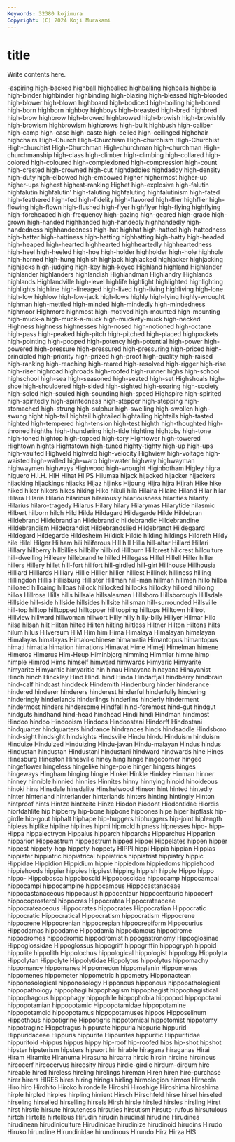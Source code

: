 ```yaml
---
Keywords: 32380 kojimura
Copyright: (C) 2024 Koji Murakami
---
```


# title

Write contents here.



-aspiring high-backed highball highballed highballing highballs
highbelia high-binder highbinder highbinding high-blazing high-blessed high-blooded high-blower high-blown highboard
high-bodiced high-boiling high-boned high-born highborn highboy highboys high-breasted high-bred highbred
high-brow highbrow high-browed highbrowed high-browish high-browishly high-browism highbrowism highbrows high-built
highbush high-caliber high-camp high-case high-caste high-ceiled high-ceilinged highchair highchairs High-Church
High-Churchism High-churchism High-Churchist High-churchist High-Churchman High-churchman high-churchman High-churchmanship high-class high-climber
high-climbing high-collared high-colored high-coloured high-complexioned high-compression high-count high-crested high-crowned high-cut
highdaddies highdaddy high-density high-duty high-elbowed high-embowed higher highermost higher-up higher-ups
highest highest-ranking Highet high-explosive high-falutin highfalutin highfalutin' high-faluting highfaluting highfalutinism
high-fated high-feathered high-fed high-fidelity high-flavored high-flier highflier high-flowing high-flown high-flushed
high-flyer highflyer high-flying highflying high-foreheaded high-frequency high-gazing high-geared high-grade high-grown
high-handed highhanded high-handedly highhandedly high-handedness highhandedness high-hat highhat high-hatted high-hattedness
high-hatter high-hattiness high-hatting highhatting high-hatty high-headed high-heaped high-hearted highhearted highheartedly
highheartedness high-heel high-heeled high-hoe high-holder highholder high-hole highhole high-horned high-hung
highish highjack highjacked highjacker highjacking highjacks high-judging high-key high-keyed Highland
highland Highlander highlander highlanders highlandish Highlandman Highlandry Highlands highlands Highlandville
high-level highlife highlight highlighted highlighting highlights highline high-lineaged high-lived high-living
highliving high-lone high-low highlow high-low-jack high-lows highly high-lying highly-wrought highman
high-mettled high-minded high-mindedly high-mindedness highmoor Highmore highmost high-motived high-mounted high-mounting
high-muck-a high-muck-a-muck high-muckety-muck high-necked Highness highness highnesses high-nosed high-notioned high-octane
high-pass high-peaked high-pitch high-pitched high-placed highpockets high-pointing high-pooped high-potency high-potential
high-power high-powered high-pressure high-pressured high-pressuring high-priced high-principled high-priority high-prized high-proof
high-quality high-raised high-ranking high-reaching high-reared high-resolved high-rigger high-rise high-riser highroad
highroads high-roofed high-runner highs high-school highschool high-sea high-seasoned high-seated high-set
Highshoals high-shoe high-shouldered high-sided high-sighted high-soaring high-society high-soled high-souled high-sounding
high-speed Highspire high-spirited high-spiritedly high-spiritedness high-stepper high-stepping high-stomached high-strung high-sulphur
high-swelling high-swollen high-swung hight high-tail hightail hightailed hightailing hightails high-tasted
highted high-tempered high-tension high-test highth high-thoughted high-throned highths high-thundering high-tide
highting hightoby high-tone high-toned hightop high-topped high-tory Hightower high-towered Hightown
hights Hightstown high-tuned highty-tighty high-up high-ups high-vaulted Highveld highveld high-velocity
Highview high-voltage high-waisted high-walled high-warp high-water highway highwayman highwaymen highways
Highwood high-wrought Higinbotham Higley higra higuero H.I.H. HIH Hihat HIIPS
Hiiumaa hijack hijacked hijacker hijackers hijacking hijackings hijacks Hijaz hijinks
Hijoung Hijra hijra Hijrah Hike hike hiked hiker hikers hikes
hiking Hiko hikuli hila Hilaira Hilaire Hiland Hilar hilar Hilara
Hilaria Hilario hilarious hilariously hilariousness hilarities hilarity Hilarius hilaro-tragedy Hilarus
Hilary hilary Hilarymas Hilarytide hilasmic Hilbert hilborn hilch Hild Hilda
Hildagard Hildagarde Hilde Hildebran Hildebrand Hildebrandian Hildebrandic hildebrandic Hildebrandine Hildebrandism
Hildebrandist Hildebrandslied Hildebrandt Hildegaard Hildegard Hildegarde Hildesheim Hildick Hildie hilding
hildings Hildreth Hildy hile Hilel Hilger Hilham hili hiliferous Hill
hill Hilla hill-altar Hillard Hillari Hillary hillberry hillbillies hillbilly hillbird
Hillburn Hillcrest hillcrest hillculture hill-dwelling Hilleary hillebrandite hilled Hillegass Hillel
Hillell Hiller hiller hillers Hillery hillet hill-fort hillfort hill-girdled hill-girt
Hillhouse Hillhousia Hilliard Hilliards Hilliary Hillie Hillier hillier hilliest Hillinck
hilliness hilling Hillingdon Hillis Hillisburg Hillister Hillman hill-man hillman hillmen
hillo hilloa hilloaed hilloaing hilloas hillock hillocked hillocks hillocky hilloed
hilloing hillos Hillrose Hills hills hillsale hillsalesman Hillsboro Hillsborough Hillsdale
Hillside hill-side hillside hillsides hillsite hillsman hill-surrounded Hillsville hill-top hilltop
hilltopped hilltopper hilltopping hilltops Hilltown hilltrot Hillview hillward hillwoman hillwort
Hilly hilly hilly-billy Hillyer Hilmar Hilo hilsa hilsah hilt Hiltan
hilted Hilten hilting hiltless Hiltner Hilton Hiltons hilts hilum hilus
Hilversum HIM Him him Hima Himalaya Himalayan himalayan Himalayas himalayas
Himalo-chinese himamatia Himantopus himantopus himati himatia himation himations Himavat Hime
Himeji Himelman himene Himeros Himerus Him-Heup Himinbjorg himming Himmler himne
himp himple Himrod Hims himself himward himwards Himyaric Himyarite himyarite
Himyaritic himyaritic hin hinau Hinayana hinayana Hinayanist Hinch hinch Hinckley
Hind Hind. hind Hinda Hindarfjall hindberry hindbrain hind-calf hindcast hinddeck
Hindemith Hindenburg hinder hinderance hindered hinderer hinderers hinderest hinderful hinderfully
hindering hinderingly hinderlands hinderlings hinderlins hinderly hinderment hindermost hinders hindersome
Hindfell hind-foremost hind-gut hindgut hindguts hindhand hind-head hindhead Hindi hindi
Hindman hindmost Hindoo hindoo Hindooism Hindoos Hindoostani Hindorff Hindostani hindquarter
hindquarters hindrance hindrances hinds hindsaddle Hindsboro hind-sight hindsight hindsights Hindsville
Hindu hindu Hinduism hinduism Hinduize Hinduized Hinduizing Hindu-javan Hindu-malayan Hindus
hindus Hindustan hindustan Hindustani hindustani hindward hindwards hine Hines Hinesburg
Hineston Hinesville hiney hing hinge hingecorner hinged hingeflower hingeless hingelike
hinge-pole hinger hingers hinges hingeways Hingham hinging hingle Hinkel Hinkle
Hinkley Hinman hinner hinney hinnible hinnied hinnies Hinnites hinny hinnying
hinoid hinoideous hinoki hins Hinsdale hinsdalite Hinshelwood Hinson hint hinted
hintedly hinter hinterland hinterlander hinterlands hinters hinting hintingly Hinton hintproof
hints Hintze hintzeite Hinze Hiodon hiodont Hiodontidae Hiordis hiortdahlite hip
hipberry hip-bone hipbone hipbones hipe hiper hipflask hip-girdle hip-gout hiphalt
hiphape hip-huggers hiphuggers hip-joint hiplength hipless hiplike hipline hiplines hipmi
hipmold hipness hipnesses hipo- hipp- Hippa hippalectryon Hippalus hipparch hipparchs
Hipparchus Hipparion hipparion Hippeastrum hippeastrum hipped Hippel Hippelates hippen hipper
hippest hippety-hop hippety-hoppety HIPPI hippi Hippia hippian Hippias hippiater hippiatric
hippiatrical hippiatrics hippiatrist hippiatry hippic Hippidae Hippidion Hippidium hippie hippiedom
hippiedoms hippiehood hippiehoods hippier hippies hippiest hipping hippish hipple Hippo
hippo hippo- Hippobosca hippoboscid Hippoboscidae hippocamp hippocampal hippocampi hippocampine hippocampus
Hippocastanaceae hippocastanaceous hippocaust hippocentaur hippocentauric hippocerf hippocoprosterol hippocras Hippocratea Hippocrateaceae
hippocrateaceous Hippocrates hippocrates Hippocratian Hippocratic hippocratic Hippocratical Hippocratism hippocratism Hippocrene
hippocrene Hippocrenian hippocrepian hippocrepiform Hippocurius Hippodamas hippodame Hippodamia hippodamous hippodrome
hippodromes hippodromic hippodromist hippogastronomy Hippoglosinae Hippoglossidae Hippoglossus hippogriff hippogriffin hippogryph
hippoid hippolite hippolith Hippolochus hippological hippologist hippology Hippolyta Hippolytan Hippolyte
Hippolytidae Hippolytus hippolytus hippomachy hippomancy hippomanes Hippomedon hippomelanin Hippomenes hippomenes
hippometer hippometric hippometry Hipponactean hipponosological hipponosology Hipponous hipponous hippopathological hippopathology
hippophagi hippophagism hippophagist hippophagistical hippophagous hippophagy hippophile hippophobia hippopod hippopotami
hippopotamian hippopotamic Hippopotamidae hippopotamine hippopotamoid hippopotamus hippopotamuses hippos Hipposelinum Hippothous
hippotigrine Hippotigris hippotomical hippotomist hippotomy hippotragine Hippotragus hippurate hippuria hippuric
hippurid Hippuridaceae Hippuris hippurite Hippurites hippuritic Hippuritidae hippuritoid -hippus hippus
hippy hip-roof hip-roofed hips hip-shot hipshot hipster hipsterism hipsters hipwort
hir hirable hiragana hiraganas Hirai Hiram Hiramite Hiranuma Hirasuna hircarra
hircic hircin hircine hircinous hircocerf hircocervus hircosity hircus hirdie-girdie hirdum-dirdum
hire hireable hired hireless hireling hirelings hireman Hiren hiren hire-purchase
hirer hirers HIRES hires hiring hirings hirling hirmologion hirmos Hirneola
Hiro hiro Hirohito Hiroko hirondelle Hiroshi Hiroshige Hiroshima hiroshima hirple
hirpled hirples hirpling hirrient Hirsch Hirschfeld hirse hirsel hirseled hirseling
hirselled hirselling hirsels Hirsh hirsle hirsled hirsles hirsling Hirst hirst
hirstie hirsute hirsuteness hirsuties hirsutism hirsuto-rufous hirsutulous hirtch Hirtella hirtellous
Hirudin hirudin hirudinal hirudine Hirudinea hirudinean hirudiniculture Hirudinidae hirudinize hirudinoid
hirudins Hirudo Hiruko hirundine Hirundinidae hirundinous Hirundo Hirz Hirza HIS

